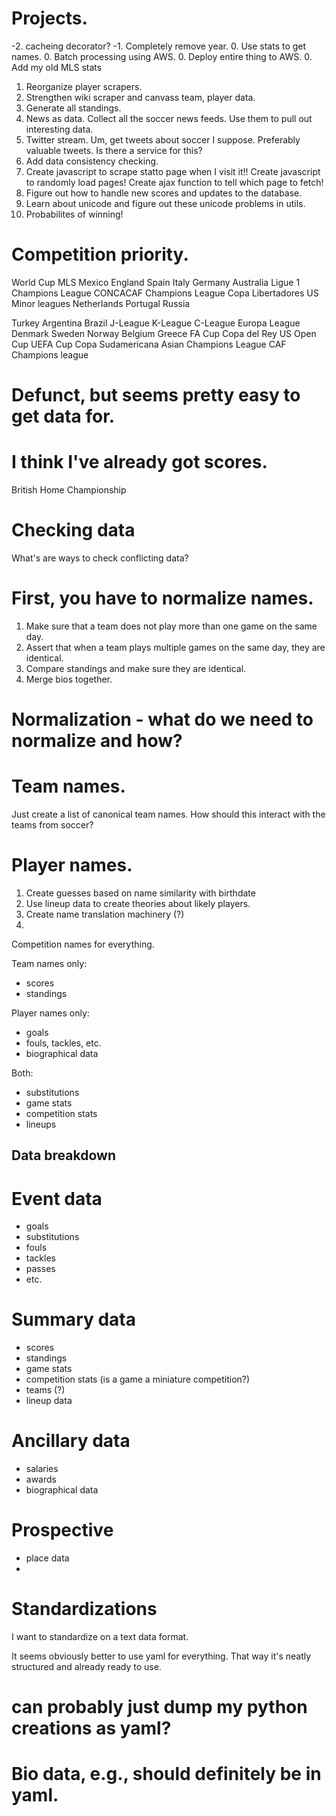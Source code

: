 
# Projects.

-2. cacheing decorator?
-1. Completely remove year.
0. Use stats to get names.
0. Batch processing using AWS.
0. Deploy entire thing to AWS.
0. Add my old MLS stats
1. Reorganize player scrapers.
1. Strengthen wiki scraper and canvass team, player data.
2. Generate all standings.
3. News as data. Collect all the soccer news feeds. Use them to pull out interesting data.
4. Twitter stream. Um, get tweets about soccer I suppose. Preferably valuable tweets. Is there a service for this?
5. Add data consistency checking.
6. Create javascript to scrape statto page when I visit it!! Create javascript to randomly load pages! Create ajax function to tell which page to fetch!
7. Figure out how to handle new scores and updates to the database.
8. Learn about unicode and figure out these unicode problems in utils.
9. Probabilites of winning!



# Competition priority.

World Cup
MLS
Mexico
England
Spain
Italy
Germany
Australia
Ligue 1
Champions League
CONCACAF Champions League
Copa Libertadores
US Minor leagues
Netherlands
Portugal
Russia

Turkey
Argentina
Brazil
J-League
K-League
C-League
Europa League
Denmark
Sweden
Norway
Belgium
Greece
FA Cup
Copa del Rey
US Open Cup
UEFA Cup
Copa Sudamericana
Asian Champions League
CAF Champions league

# Defunct, but seems pretty easy to get data for.
# I think I've already got scores.
British Home Championship



# Checking data

What's are ways to check conflicting data?

# First, you have to normalize names.

1. Make sure that a team does not play more than one game on the same day.
2. Assert that when a team plays multiple games on the same day, they are identical.
3. Compare standings and make sure they are identical.
4. Merge bios together.


# Normalization - what do we need to normalize and how?

# Team names.

Just create a list of canonical team names. How should this interact with the teams from soccer?

# Player names.

1. Create guesses based on name similarity with birthdate
2. Use lineup data to create theories about likely players.
2. Create name translation machinery (?)
3. 



Competition names for everything.

Team names only:
 - scores
 - standings
 
Player names only:
 - goals
 - fouls, tackles, etc.
 - biographical data

Both: 
 - substitutions
 - game stats
 - competition stats
 - lineups


## Data breakdown

# Event data
 - goals
 - substitutions
 - fouls
 - tackles
 - passes
 - etc. 

# Summary data
 - scores
 - standings
 - game stats
 - competition stats (is a game a miniature competition?)
 - teams (?)
 - lineup data

# Ancillary data
 - salaries
 - awards
 - biographical data

# Prospective
 - place data
 - 


# Standardizations

I want to standardize on a text data format.

It seems obviously better to use yaml for everything.
That way it's neatly structured and already ready to use.

# can probably just dump my python creations as yaml?

# Bio data, e.g., should definitely be in yaml.
